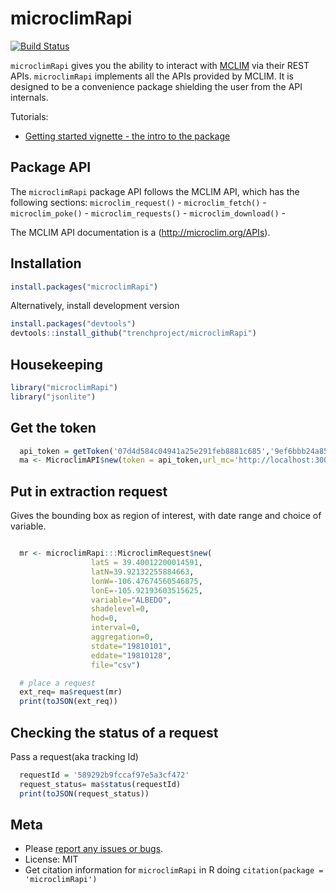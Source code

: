 microclimRapi
=============



[![Build Status](https://travis-ci.org/trenchproject/microclimRapi.svg?branch=master)](https://travis-ci.org/trenchproject/microclimRapi)



`microclimRapi` gives you the ability to interact with [MCLIM](http://www.microclim.org/) via their REST APIs. `microclimRapi` implements all the APIs provided by MCLIM. It is designed to be a convenience package shielding the user from the API internals.

Tutorials:

* [Getting started vignette - the intro to the package](vignettes/Usage.Rmd)

## Package API

The `microclimRapi` package API follows the MCLIM API, which has the following sections:
`microclim_request()` -
`microclim_fetch()` -
`microclim_poke()` -
`microclim_requests()` -
`microclim_download()` -


The MCLIM API documentation is a (<http://microclim.org/APIs>).

## Installation


```r
install.packages("microclimRapi")
```

Alternatively, install development version


```r
install.packages("devtools")
devtools::install_github("trenchproject/microclimRapi")
```

## Housekeeping
```r
library("microclimRapi")
library("jsonlite")
```


## Get the token

```r
  api_token = getToken('07d4d584c04941a25e291feb8881c685','9ef6bbb24a855fbb765f3890e05592f4','localhost:3000/')
  ma <- MicroclimAPI$new(token = api_token,url_mc='http://localhost:3000/')
```

## Put in extraction request

Gives the bounding box as region of interest, with date range and choice of variable.


```r

  mr <- microclimRapi:::MicroclimRequest$new(
                  latS = 39.40012200014591,
                  latN=39.92132255884663,
                  lonW=-106.47674560546875,
                  lonE=-105.92193603515625,
                  variable="ALBEDO",
                  shadelevel=0,
                  hod=0,
                  interval=0,
                  aggregation=0,
                  stdate="19810101",
                  eddate="19810128",
                  file="csv")

  # place a request
  ext_req= ma$request(mr)
  print(toJSON(ext_req))
```

## Checking the status of a request

Pass a request(aka tracking Id)


```r
  requestId = '589292b9fccaf97e5a3cf472'
  request_status= ma$status(requestId)
  print(toJSON(request_status))
```


## Meta

* Please [report any issues or bugs](https://github.com/trenchproject/microclimRapi/issues).
* License: MIT
* Get citation information for `microclimRapi` in R doing `citation(package = 'microclimRapi')`

